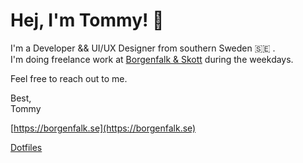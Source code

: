 # Hej, I'm Tommy! 👋

I'm a Developer && UI/UX Designer from southern Sweden 🇸🇪 .  
I'm doing freelance work at [Borgenfalk & Skott](https://github.com/borgenfalkskott) during the weekdays.

Feel free to reach out to me.

Best,  
Tommy

[https://borgenfalk.se](https://borgenfalk.se)

[Dotfiles](https://github.com/tommyskott/dotfiles)
